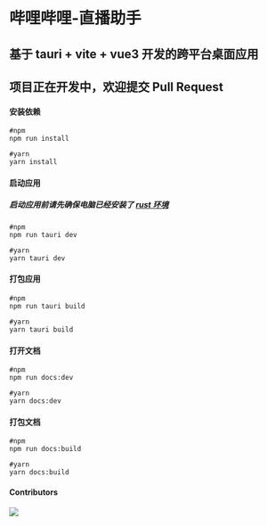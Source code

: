 # 哔哩哔哩-直播助手

## 基于 tauri + vite + vue3 开发的跨平台桌面应用

## 项目正在开发中，欢迎提交 Pull Request

#### 安装依赖

```shell
#npm
npm run install

#yarn
yarn install
```

#### 启动应用

##### 启动应用前请先确保电脑已经安装了 [rust 环境](https://tauri.app/v1/guides/getting-started/prerequisites/)

```shell
#npm
npm run tauri dev

#yarn
yarn tauri dev
```

#### 打包应用

```shell
#npm
npm run tauri build

#yarn
yarn tauri build
```

#### 打开文档

```shell
#npm
npm run docs:dev

#yarn
yarn docs:dev
```

#### 打包文档

```shell
#npm
npm run docs:build

#yarn
yarn docs:build
```

#### Contributors

<a href="https://github.com/bilibili-ayang/bilibili-live-helper/graphs/contributors">
  <img src="https://contrib.rocks/image?repo=bilibili-ayang/bilibili-live-helper" />
</a>
